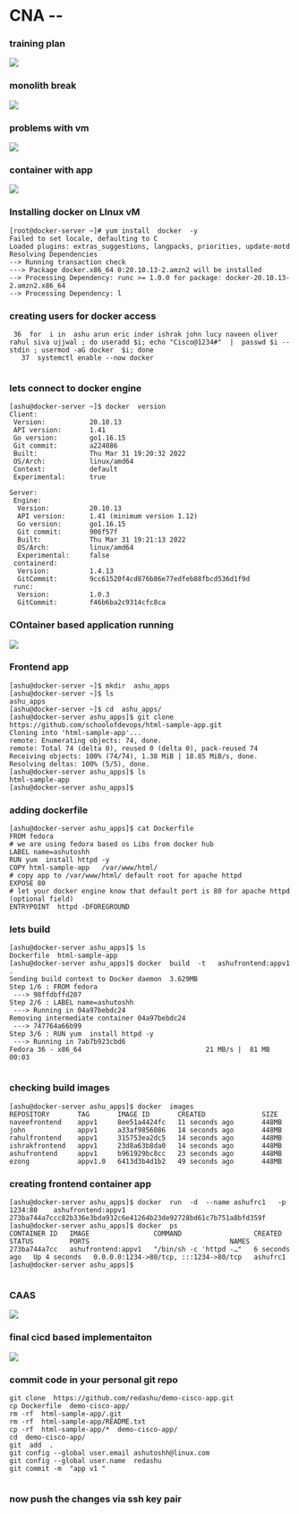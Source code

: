 # CNA --

### training plan 

<img src="plan.png">

### monolith break 

<img src="break_mono.png">

### problems with vm 

<img src="probvm2.png">

### container with app 

<img src="cont1.png">

### Installing docker on LInux vM 

```
[root@docker-server ~]# yum install  docker  -y 
Failed to set locale, defaulting to C
Loaded plugins: extras_suggestions, langpacks, priorities, update-motd
Resolving Dependencies
--> Running transaction check
---> Package docker.x86_64 0:20.10.13-2.amzn2 will be installed
--> Processing Dependency: runc >= 1.0.0 for package: docker-20.10.13-2.amzn2.x86_64
--> Processing Dependency: l
```

### creating users for docker access 

```
 36  for  i in  ashu arun eric inder ishrak john lucy naveen oliver rahul siva ujjwal ; do useradd $i; echo "Cisco@1234#"  |  passwd $i --stdin ; usermod -aG docker  $i; done 
   37  systemctl enable --now docker 
   

```

### lets connect to docker engine 

```
[ashu@docker-server ~]$ docker  version 
Client:
 Version:           20.10.13
 API version:       1.41
 Go version:        go1.16.15
 Git commit:        a224086
 Built:             Thu Mar 31 19:20:32 2022
 OS/Arch:           linux/amd64
 Context:           default
 Experimental:      true

Server:
 Engine:
  Version:          20.10.13
  API version:      1.41 (minimum version 1.12)
  Go version:       go1.16.15
  Git commit:       906f57f
  Built:            Thu Mar 31 19:21:13 2022
  OS/Arch:          linux/amd64
  Experimental:     false
 containerd:
  Version:          1.4.13
  GitCommit:        9cc61520f4cd876b86e77edfeb88fbcd536d1f9d
 runc:
  Version:          1.0.3
  GitCommit:        f46b6ba2c9314cfc8ca
```
### COntainer based application running 

<img src="apprun.png">

### Frontend app 

```
[ashu@docker-server ~]$ mkdir  ashu_apps 
[ashu@docker-server ~]$ ls
ashu_apps
[ashu@docker-server ~]$ cd  ashu_apps/
[ashu@docker-server ashu_apps]$ git clone https://github.com/schoolofdevops/html-sample-app.git
Cloning into 'html-sample-app'...
remote: Enumerating objects: 74, done.
remote: Total 74 (delta 0), reused 0 (delta 0), pack-reused 74
Receiving objects: 100% (74/74), 1.38 MiB | 18.85 MiB/s, done.
Resolving deltas: 100% (5/5), done.
[ashu@docker-server ashu_apps]$ ls
html-sample-app
[ashu@docker-server ashu_apps]$ 
```

### adding dockerfile 

```
[ashu@docker-server ashu_apps]$ cat Dockerfile 
FROM fedora
# we are using fedora based os Libs from docker hub 
LABEL name=ashutoshh
RUN yum  install httpd -y 
COPY html-sample-app   /var/www/html/
# copy app to /var/www/html/ default root for apache httpd 
EXPOSE 80 
# let your docker engine know that default port is 80 for apache httpd (optional field)
ENTRYPOINT  httpd -DFOREGROUND 
```

### lets build 

```
[ashu@docker-server ashu_apps]$ ls
Dockerfile  html-sample-app
[ashu@docker-server ashu_apps]$ docker  build  -t   ashufrontend:appv1  .  
Sending build context to Docker daemon  3.629MB
Step 1/6 : FROM fedora
 ---> 98ffdbffd207
Step 2/6 : LABEL name=ashutoshh
 ---> Running in 04a97bebdc24
Removing intermediate container 04a97bebdc24
 ---> 747764a66b99
Step 3/6 : RUN yum  install httpd -y
 ---> Running in 7ab7b923cbd6
Fedora 36 - x86_64                               21 MB/s |  81 MB     00:03    


```

### checking build images 

```
[ashu@docker-server ashu_apps]$ docker  images
REPOSITORY       TAG       IMAGE ID       CREATED              SIZE
naveefrontend    appv1     8ee51a4424fc   11 seconds ago       448MB
john             appv1     a33af9856086   14 seconds ago       448MB
rahulfrontend    appv1     315753ea2dc5   14 seconds ago       448MB
ishrakfrontend   appv1     23d8a63b8da0   14 seconds ago       448MB
ashufrontend     appv1     b961929bc8cc   23 seconds ago       448MB
ezong            appv1.0   6413d3b4d1b2   49 seconds ago       448MB
```

### creating frontend container app 

```
[ashu@docker-server ashu_apps]$ docker  run  -d  --name ashufrc1   -p 1234:80    ashufrontend:appv1 
273ba744a7ccc82b336e3bda932c6e41264b23de92728bd61c7b751a8bfd359f
[ashu@docker-server ashu_apps]$ docker  ps
CONTAINER ID   IMAGE                COMMAND                  CREATED         STATUS         PORTS                                   NAMES
273ba744a7cc   ashufrontend:appv1   "/bin/sh -c 'httpd -…"   6 seconds ago   Up 4 seconds   0.0.0.0:1234->80/tcp, :::1234->80/tcp   ashufrc1
[ashu@docker-server ashu_apps]$ 


```

### CAAS 

<img src="caas.png">

### final cicd based implementaiton 

<img src="final.png">

### commit code in your personal git repo 

```
git clone  https://github.com/redashu/demo-cisco-app.git
cp Dockerfile  demo-cisco-app/
rm -rf  html-sample-app/.git 
rm -rf  html-sample-app/README.txt
cp -rf  html-sample-app/*  demo-cisco-app/
cd  demo-cisco-app/
git  add  .
git config --global user.email ashutoshh@linux.com
git config --global user.name  redashu
git commit -m  "app v1 "


```
### now push the changes via ssh key pair 




